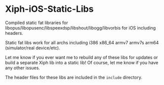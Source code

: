 # Xiph-iOS-Static-Libs
Compiled static fat libraries for libopus/libopusenc/libspeexdsp/libshout/libogg/libvorbis for iOS including headers.

Static fat libs work for all archs including i386 x86_64 armv7 armv7s arm64 (simulator/real device/etc).

Let me know if you ever want me to rebuild any of these libs for updates or build a separate Xiph lib into a static lib! Of course, let me know if you have any other issues.

The header files for these libs are included in the `include` directory.
